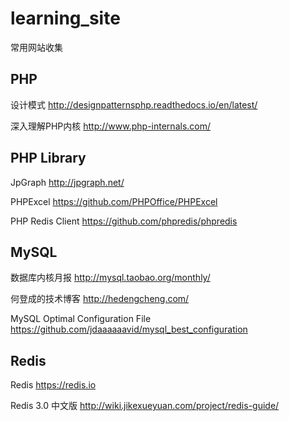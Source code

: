 # learning_site
常用网站收集

## PHP
设计模式 http://designpatternsphp.readthedocs.io/en/latest/

深入理解PHP内核 http://www.php-internals.com/

## PHP Library
JpGraph http://jpgraph.net/

PHPExcel https://github.com/PHPOffice/PHPExcel

PHP Redis Client https://github.com/phpredis/phpredis

## MySQL
  数据库内核月报 http://mysql.taobao.org/monthly/
  
  何登成的技术博客 http://hedengcheng.com/
  
  MySQL Optimal Configuration File https://github.com/jdaaaaaavid/mysql_best_configuration
  
## Redis

  Redis https://redis.io
  
  Redis 3.0 中文版 http://wiki.jikexueyuan.com/project/redis-guide/
  

